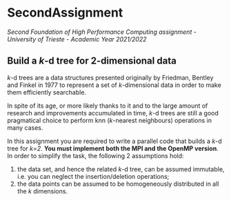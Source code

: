 # SecondAssignment
*Second Foundation of High Performance Computing assignment - University of Trieste - Academic Year 2021/2022*

## Build a *k*-d tree for 2-dimensional data
*k*-d trees are a data structures presented originally by Friedman, Bentley and Finkel in 1977 to represent a set of *k*-dimensional data in order to make them efficiently searchable.

In spite of its age, or more likely thanks to it and to the large amount of research and improvements accumulated in time, *k*-d trees are still a good pragmatical choice to perform knn (*k*-nearest neighbours) operations in many cases.

In this assignment you are required to write a parallel code that builds a *k*-d tree for *k=2*. **You must
implement both the MPI and the OpenMP version**.
In order to simplify the task, the following 2 assumptions hold:

  1. the data set, and hence the related *k*-d tree, can be assumed immutable, i.e. you can neglect the insertion/deletion operations;
  2. the data points can be assumed to be homogeneously distributed in all the *k* dimensions.
